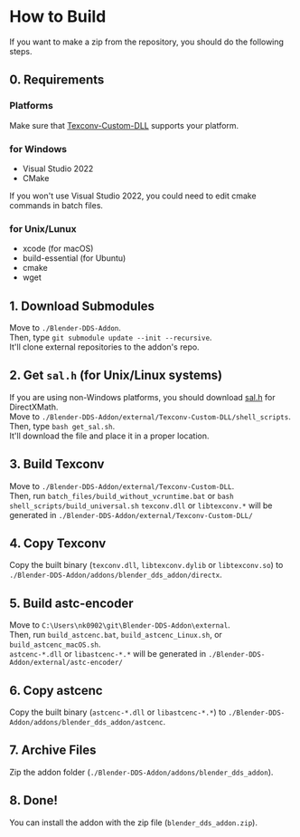 # How to Build

If you want to make a zip from the repository, you should do the following steps.

## 0. Requirements

### Platforms

Make sure that [Texconv-Custom-DLL](https://github.com/matyalatte/Texconv-Custom-DLL#platform) supports your platform.  

### for Windows

- Visual Studio 2022
- CMake

If you won't use Visual Studio 2022, you could need to edit cmake commands in batch files.

### for Unix/Lunux

- xcode (for macOS)
- build-essential (for Ubuntu)
- cmake
- wget

## 1. Download Submodules

Move to `./Blender-DDS-Addon`.  
Then, type `git submodule update --init --recursive`.  
It'll clone external repositories to the addon's repo.

## 2. Get `sal.h` (for Unix/Linux systems)

If you are using non-Windows platforms, you should download [sal.h](https://github.com/dotnet/corert/blob/master/src/Native/inc/unix/sal.h)
for DirectXMath.  
Move to `./Blender-DDS-Addon/external/Texconv-Custom-DLL/shell_scripts`.  
Then, type `bash get_sal.sh`.  
It'll download the file and place it in a proper location.  

## 3. Build Texconv

Move to `./Blender-DDS-Addon/external/Texconv-Custom-DLL`.  
Then, run `batch_files/build_without_vcruntime.bat` or `bash shell_scripts/build_universal.sh`
`texconv.dll` or `libtexconv.*` will be generated in `./Blender-DDS-Addon/external/Texconv-Custom-DLL/`  

## 4. Copy Texconv

Copy the built binary (`texconv.dll`, `libtexconv.dylib` or `libtexconv.so`) to `./Blender-DDS-Addon/addons/blender_dds_addon/directx`.  

## 5. Build astc-encoder

Move to `C:\Users\nk0902\git\Blender-DDS-Addon\external`.  
Then, run `build_astcenc.bat`, `build_astcenc_Linux.sh`, or `build_astcenc_macOS.sh`.  
`astcenc-*.dll` or `libastcenc-*.*` will be generated in `./Blender-DDS-Addon/external/astc-encoder/`  

## 6. Copy astcenc

Copy the built binary (`astcenc-*.dll` or `libastcenc-*.*`) to `./Blender-DDS-Addon/addons/blender_dds_addon/astcenc`.  

## 7. Archive Files

Zip the addon folder (`./Blender-DDS-Addon/addons/blender_dds_addon`).  

## 8. Done!

You can install the addon with the zip file (`blender_dds_addon.zip`).  
